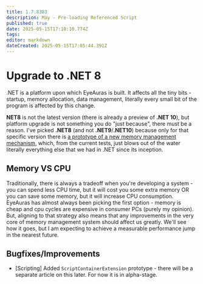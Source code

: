 ```yaml
---
title: 1.7.8383
description: May - Pre-loading Referenced Script 
published: true
date: 2025-05-15T17:10:10.774Z
tags: 
editor: markdown
dateCreated: 2025-05-15T17:05:44.391Z
---
```


# Upgrade to .NET 8
.NET is a platform upon which EyeAuras is built. It affects all the tiny bits - startup, memory allocation, data management, literally every small bit of the program is affected by this change. 

**NET8** is not the latest version (there is already a preview of **.NET 10**), but platform upgrade is not something you do "just because", there must be a reason. I've picked **.NET8** (and not **.NET9**/**.NET10**) because only for that specific version there is [a prototype of a new memory management mechanism](https://blog.applied-algorithms.tech/a-sub-millisecond-gc-for-net), which, from the current tests, just blows out of the water literally everything else that we had in .NET since its inception.

## Memory VS CPU
Traditionally, there is always a tradeoff when you're developing a system - you can spend less CPU time, but it will cost you some extra memory OR you can save some memory, but it will increase CPU consumption. EyeAuras has almost always been picking the first option - memory is cheap and cpu cycles are expensive in consumer PCs (purely my opinion). But, aligning to that strategy also means that any improvements in the very core of memory management system should affect us greatly. We'll see how it goes, but I am expecting to achieve a measurable performance jump in the nearest future. 

## Bugfixes/Improvements
- [Scripting] Added `ScriptContainerExtension` prototype - there will be a separate article on this later. For now it is in alpha-stage.